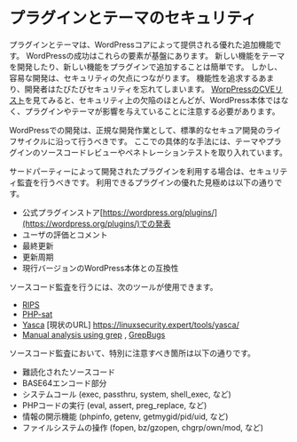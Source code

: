 # プラグインとテーマのセキュリティ

プラグインとテーマは、WordPressコアによって提供される優れた追加機能です。
WordPressの成功はこれらの要素が基盤にあります。
新しい機能をテーマを開発したり、新しい機能をプラグインで追加することは簡単です。
しかし、容易な開発は、セキュリティの欠点につながります。
機能性を追求するあまり、開発者はたびたびセキュリティを忘れてしまいます。
[WorpPressのCVEリスト](https://cve.mitre.org/cgi-bin/cvekey.cgi?keyword=wordpress)を見てみると、セキュリティ上の欠陥のほとんどが、WordPress本体ではなく、プラグインやテーマが影響を与えていることに注意する必要があります。

WordPressでの開発は、正規な開発作業として、標準的なセキュア開発のライフサイクルに沿って行うべきです。
ここでの具体的な手法には、テーマやプラグインのソースコードレビューやペネトレーションテストを取り入れています。

サードパーティーによって開発されたプラグインを利用する場合は、セキュリティ監査を行うべきです。
利用できるプラグインの優れた見極めは以下の通りです。

+ 公式プラグインストア[https://wordpress.org/plugins/](https://wordpress.org/plugins/)での発表
+ ユーザの評価とコメント
+ 最終更新
+ 更新周期
+ 現行バージョンのWordPress本体との互換性

ソースコード監査を行うには、次のツールが使用できます。

* [RIPS](http://rips-scanner.sourceforge.net/)
* [PHP-sat](http://www.program-transformation.org/PHP/PhpSat) 
* [Yasca](http://www.scovetta.com/yasca.html) [現状のURL] https://linuxsecurity.expert/tools/yasca/ 
* [Manual analysis using grep](http://resources.infosecinstitute.com/finding-bugs-in-php-using-grep/) , [GrepBugs](https://grepbugs.com/) 

ソースコード監査において、特別に注意すべき箇所は以下の通りです。

* 難読化されたソースコード
* BASE64エンコード部分
* システムコール (exec, passthru, system, shell_exec, など)
* PHPコードの実行 (eval, assert, preg_replace, など)
* 情報の開示機能 (phpinfo, getenv, getmygid/pid/uid, など)
* ファイルシステムの操作 (fopen, bz/gzopen, chgrp/own/mod, など)
